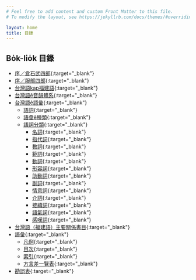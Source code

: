 ```yaml
---
# Feel free to add content and custom Front Matter to this file.
# To modify the layout, see https://jekyllrb.com/docs/themes/#overriding-theme-defaults

layout: home
title: 目錄
---
```


## Bo̍k-lio̍k 目錄
- [序／倉石武四郎](./chheh/?page=3){:target="_blank"}
- [序／服部四郎](./chheh/?page=5){:target="_blank"}
- [台灣語kap福建語](./chheh/?page=13){:target="_blank"}
- [台灣語ê音韻體系](./chheh/?page=22){:target="_blank"}
- [台灣語ê語彙](./chheh/?page=39){:target="_blank"}
  - [語詞](./chheh/?page=39){:target="_blank"}
  - [語彙ê種類](./chheh/?page=45){:target="_blank"}
  - [語詞分類](./chheh/?page=49){:target="_blank"}
    - [名詞](./chheh/?page=50){:target="_blank"}
    - [指代詞](./chheh/?page=50){:target="_blank"}
    - [數詞](./chheh/?page=51){:target="_blank"}
    - [範詞](./chheh/?page=51){:target="_blank"}
    - [動詞](./chheh/?page=51){:target="_blank"}
    - [形容詞](./chheh/?page=52){:target="_blank"}
    - [助動詞](./chheh/?page=52){:target="_blank"}
    - [副詞](./chheh/?page=52){:target="_blank"}
    - [情意詞](./chheh/?page=53){:target="_blank"}
    - [介詞](./chheh/?page=53){:target="_blank"}
    - [接續詞](./chheh/?page=53){:target="_blank"}
    - [語氣詞](./chheh/?page=54){:target="_blank"}
    - [感嘆詞](./chheh/?page=54){:target="_blank"}
- [台灣語（福建語）主要關係書目](./chheh/?page=54){:target="_blank"}
- [語彙](./chheh/?page=57){:target="_blank"}
  - [凡例](./chheh/?page=57){:target="_blank"}
  - [目次](./chheh/?page=58){:target="_blank"}
  - [索引](./chheh/?page=349){:target="_blank"}
  - [方言差一覽表](./chheh/?page=471){:target="_blank"}
- [勘誤表](./chheh/?page=480){:target="_blank"}
